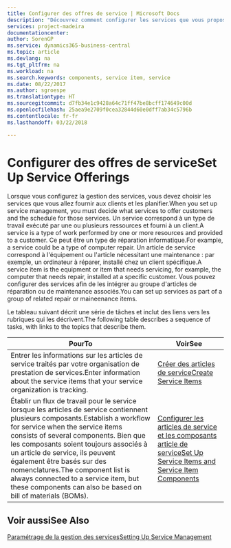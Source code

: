 ```yaml
---
title: Configurer des offres de service | Microsoft Docs
description: "Découvrez comment configurer les services que vous proposez à vos clients."
services: project-madeira
documentationcenter: 
author: SorenGP
ms.service: dynamics365-business-central
ms.topic: article
ms.devlang: na
ms.tgt_pltfrm: na
ms.workload: na
ms.search.keywords: components, service item, service
ms.date: 08/22/2017
ms.author: sgroespe
ms.translationtype: HT
ms.sourcegitcommit: d7fb34e1c9428a64c71ff47be8bcff174649c00d
ms.openlocfilehash: 25aea9e2709f0cea32844d60e0dff7ab34c5796b
ms.contentlocale: fr-fr
ms.lasthandoff: 03/22/2018

---
```


# <a name="set-up-service-offerings"></a><span data-ttu-id="ad008-103">Configurer des offres de service</span><span class="sxs-lookup"><span data-stu-id="ad008-103">Set Up Service Offerings</span></span>
<span data-ttu-id="ad008-104">Lorsque vous configurez la gestion des services, vous devez choisir les services que vous allez fournir aux clients et les planifier.</span><span class="sxs-lookup"><span data-stu-id="ad008-104">When you set up service management, you must decide what services to offer customers and the schedule for those services.</span></span> <span data-ttu-id="ad008-105">Un service correspond à un type de travail exécuté par une ou plusieurs ressources et fourni à un client.</span><span class="sxs-lookup"><span data-stu-id="ad008-105">A service is a type of work performed by one or more resources and provided to a customer.</span></span> <span data-ttu-id="ad008-106">Ce peut être un type de réparation informatique.</span><span class="sxs-lookup"><span data-stu-id="ad008-106">For example, a service could be a type of computer repair.</span></span> <span data-ttu-id="ad008-107">Un article de service correspond à l'équipement ou l'article nécessitant une maintenance : par exemple, un ordinateur à réparer, installé chez un client spécifique.</span><span class="sxs-lookup"><span data-stu-id="ad008-107">A service item is the equipment or item that needs servicing, for example, the computer that needs repair, installed at a specific customer.</span></span> <span data-ttu-id="ad008-108">Vous pouvez configurer des services afin de les intégrer au groupe d'articles de réparation ou de maintenance associés.</span><span class="sxs-lookup"><span data-stu-id="ad008-108">You can set up services as part of a group of related repair or maineenance items.</span></span>  
  
<span data-ttu-id="ad008-109">Le tableau suivant décrit une série de tâches et inclut des liens vers les rubriques qui les décrivent.</span><span class="sxs-lookup"><span data-stu-id="ad008-109">The following table describes a sequence of tasks, with links to the topics that describe them.</span></span>  
  
|<span data-ttu-id="ad008-110">**Pour**</span><span class="sxs-lookup"><span data-stu-id="ad008-110">**To**</span></span>|<span data-ttu-id="ad008-111">**Voir**</span><span class="sxs-lookup"><span data-stu-id="ad008-111">**See**</span></span>|  
|------------|-------------|  
|<span data-ttu-id="ad008-112">Entrer les informations sur les articles de service traités par votre organisation de prestation de services.</span><span class="sxs-lookup"><span data-stu-id="ad008-112">Enter information about the service items that your service organization is tracking.</span></span>|[<span data-ttu-id="ad008-113">Créer des articles de service</span><span class="sxs-lookup"><span data-stu-id="ad008-113">Create Service Items</span></span>](service-how-to-create-service-items.md)|  
|<span data-ttu-id="ad008-114">Établir un flux de travail pour le service lorsque les articles de service contiennent plusieurs composants.</span><span class="sxs-lookup"><span data-stu-id="ad008-114">Establish a workflow for service when the service items consists of several components.</span></span> <span data-ttu-id="ad008-115">Bien que les composants soient toujours associés à un article de service, ils peuvent également être basés sur des nomenclatures.</span><span class="sxs-lookup"><span data-stu-id="ad008-115">The component list is always connected to a service item, but these components can also be based on bill of materials (BOMs).</span></span>|[<span data-ttu-id="ad008-116">Configurer les articles de service et les composants article de service</span><span class="sxs-lookup"><span data-stu-id="ad008-116">Set Up Service Items and Service Item Components</span></span>](service-how-setup-service-items.md)|  
  
## <a name="see-also"></a><span data-ttu-id="ad008-117">Voir aussi</span><span class="sxs-lookup"><span data-stu-id="ad008-117">See Also</span></span>  
[<span data-ttu-id="ad008-118">Paramétrage de la gestion des services</span><span class="sxs-lookup"><span data-stu-id="ad008-118">Setting Up Service Management</span></span>](service-setup-service.md)   
